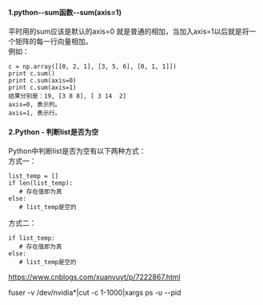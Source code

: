 
#### 1.python--sum函数--sum(axis=1)

平时用的sum应该是默认的axis=0 就是普通的相加，当加入axis=1以后就是将一个矩阵的每一行向量相加。<br>
例如：
```
c = np.array([[0, 2, 1], [3, 5, 6], [0, 1, 1]])
print c.sum()
print c.sum(axis=0)
print c.sum(axis=1)
结果分别是：19, [3 8 8], [ 3 14  2]
axis=0, 表示列。
axis=1, 表示行。
```
#### 2.Python - 判断list是否为空

Python中判断list是否为空有以下两种方式：<br>
方式一：<br>
```
list_temp = []
if len(list_temp):
   # 存在值即为真
else:
   # list_temp是空的
  ```
方式二：<br>
```
if list_temp:
   # 存在值即为真
else:
   # list_temp是空的
```
https://www.cnblogs.com/xuanyuyt/p/7222867.html

fuser -v /dev/nvidia*|cut -c 1-1000|xargs ps -u --pid
